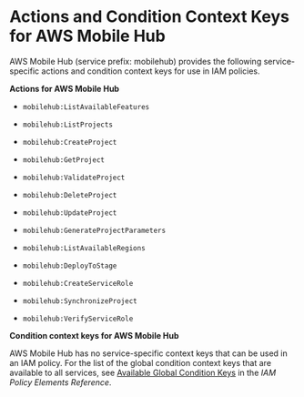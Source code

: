 # Actions and Condition Context Keys for AWS Mobile Hub<a name="list_mobilehub"></a>

AWS Mobile Hub \(service prefix: mobilehub\) provides the following service\-specific actions and condition context keys for use in IAM policies\.

**Actions for AWS Mobile Hub**

+ `mobilehub:ListAvailableFeatures`

+ `mobilehub:ListProjects`

+ `mobilehub:CreateProject`

+ `mobilehub:GetProject`

+ `mobilehub:ValidateProject`

+ `mobilehub:DeleteProject`

+ `mobilehub:UpdateProject`

+ `mobilehub:GenerateProjectParameters`

+ `mobilehub:ListAvailableRegions`

+ `mobilehub:DeployToStage`

+ `mobilehub:CreateServiceRole`

+ `mobilehub:SynchronizeProject`

+ `mobilehub:VerifyServiceRole`

**Condition context keys for AWS Mobile Hub**

AWS Mobile Hub has no service\-specific context keys that can be used in an IAM policy\. For the list of the global condition context keys that are available to all services, see [Available Global Condition Keys](reference_policies_condition-keys.md#AvailableKeys) in the *IAM Policy Elements Reference*\.